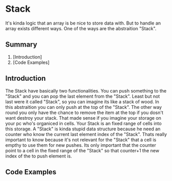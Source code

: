 # Stack

It's kinda logic that an array is be nice to store data with. But to handle an array exists different ways. One of the ways are the abstraition "Stack". 

## Summary

1. [Introduction]
2. [Code Examples]

## Introduction

The Stack have basically two functionalities. You can push something to the "Stack" and you can pop the last element from the "Stack". Least but not last were it called "Stack", so you can imagine its like a stack of wood. In this abstraition you can only push at the top of the "Stack". The other way round you only have the chance to remove the item at the top if you dosn't want destroy your stack. That made sense if you imagine your storage on your pc who's organiced in cells. Your Stack is an fixed range of cells into this storage. A "Stack" is kinda stupid data structure because he need an counter who know the current last element index of the "Stack". Thats really important to know because it's not relevant for the "Stack" that a cell is empthy to use them for new pushes. Its only important that the counter point to a cell in the fixed range of the "Stack" so that counter+1 the new index of the to push element is.

## Code Examples